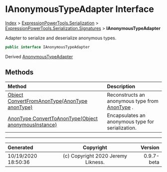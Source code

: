 ﻿# IAnonymousTypeAdapter Interface

[Index](../index.md) > [ExpressionPowerTools.Serialization](ExpressionPowerTools.Serialization.a.md) > [ExpressionPowerTools.Serialization.Signatures](ExpressionPowerTools.Serialization.Signatures.n.md) > **IAnonymousTypeAdapter**

Adapter to serialize and deserialize anonymous types.

```csharp
public interface IAnonymousTypeAdapter
```

Derived  [AnonymousTypeAdapter](ExpressionPowerTools.Serialization.Serializers.AnonymousTypeAdapter.cs.md) 

## Methods

| Method | Description |
| :-- | :-- |
| [Object ConvertFromAnonType(AnonType anonType)](ExpressionPowerTools.Serialization.Signatures.IAnonymousTypeAdapter.ConvertFromAnonType.m.md) | Reconstructs an anonymous type from [AnonType](ExpressionPowerTools.Serialization.Serializers.AnonType.cs.md) . |
| [AnonType ConvertToAnonType(Object anonymousInstance)](ExpressionPowerTools.Serialization.Signatures.IAnonymousTypeAdapter.ConvertToAnonType.m.md) | Encapsulates an anonymous type for serialization. |

---

| Generated | Copyright | Version |
| :-- | :-: | --: |
| 10/19/2020 18:50:36 | (c) Copyright 2020 Jeremy Likness. | 0.9.7-beta |
